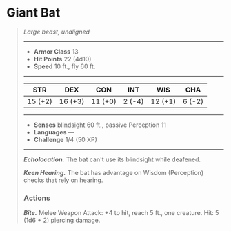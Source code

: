 # Giant Bat
>*Large beast, unaligned*
>___
>- **Armor Class** 13
>- **Hit Points** 22 (4d10)
>- **Speed** 10 ft., fly 60 ft.
>___
>|STR|DEX|CON|INT|WIS|CHA|
>|:---:|:---:|:---:|:---:|:---:|:---:|
>|15 (+2)|16 (+3)|11 (+0)|2 (-4)|12 (+1)|6 (-2)|
>___
>- **Senses** blindsight 60 ft., passive Perception 11
>- **Languages** —
>- **Challenge** 1/4 (50 XP)
>___
>***Echolocation.*** The bat can't use its blindsight while deafened.  
>
>***Keen Hearing.*** The bat has advantage on Wisdom (Perception) checks that rely on hearing.  
>
>### Actions
>***Bite.*** Melee Weapon Attack: +4 to hit, reach 5 ft., one creature. Hit: 5 (1d6 + 2) piercing damage.